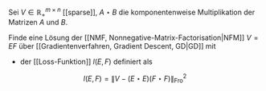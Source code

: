 Sei $V \in \mathbb{R}_+^{m \times n}$ [[sparse]], $A \star B$ die komponentenweise Multiplikation der Matrizen $A$ und $B$.

Finde eine Lösung der [[NMF, Nonnegative-Matrix-Factorisation|NFM]] $V = EF$ über [[Gradientenverfahren, Gradient Descent, GD|GD]]  mit
- der [[Loss-Funktion]] $l(E, F)$ definiert als

$$
	l(E, F) = \| V - (E \star E)(F \star F) \|_\text{Fro}^2
$$